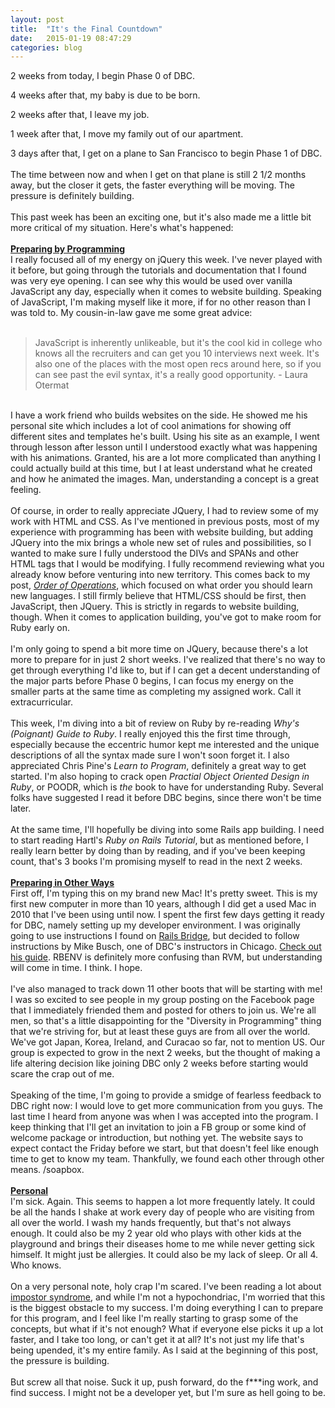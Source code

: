 ```yaml
---
layout: post
title:  "It's the Final Countdown"
date:   2015-01-19 08:47:29
categories: blog
---
```


2 weeks from today, I begin Phase 0 of DBC.

4 weeks after that, my baby is due to be born.

2 weeks after that, I leave my job.

1 week after that, I move my family out of our apartment.

3 days after that, I get on a plane to San Francisco to begin Phase 1 of DBC.
<br/>
<br/>
The time between now and when I get on that plane is still 2 1/2 months away, but the closer it gets, the faster everything will be moving. The pressure is definitely building.
<br/>
<br/>
This past week has been an exciting one, but it's also made me a little bit more critical of my situation. Here's what's happened:
<br/>
<br/>
<u><strong>Preparing by Programming</strong></u><br>
I really focused all of my energy on jQuery this week. I've never played with it before, but going through the tutorials and documentation that I found was very eye opening. I can see why this would be used over vanilla JavaScript any day, especially when it comes to website building. Speaking of JavaScript, I'm making myself like it more, if for no other reason than I was told to. My cousin-in-law gave me some great advice:
<br/>
<br/>
<blockquote>JavaScript is inherently unlikeable, but it's the cool kid in college who knows all the recruiters and can get you 10 interviews next week. It's also one of the places with the most open recs around here, so if you can see past the evil syntax, it's a really good opportunity. - Laura Otermat</blockquote>
<br/>
I have a work friend who builds websites on the side. He showed me his personal site which includes a lot of cool animations for showing off different sites and templates he's built. Using his site as an example, I went through lesson after lesson until I understood exactly what was happening with his animations. Granted, his are a lot more complicated than anything I could actually build at this time, but I at least understand what he created and how he animated the images. Man, understanding a concept is a great feeling.
<br/>
<br/>
Of course, in order to really appreciate JQuery, I had to review some of my work with HTML and CSS. As I've mentioned in previous posts, most of my experience with programming has been with website building, but adding JQuery into the mix brings a whole new set of rules and possibilities, so I wanted to make sure I fully understood the DIVs and SPANs and other HTML tags that I would be modifying. I fully recommend reviewing what you already know before venturing into new territory. This comes back to my post, <a href = "http://edwinunger.com/blog/2014/12/22/Order-of-Operations.html"><em>Order of Operations</em></a>, which focused on what order you should learn new languages. I still firmly believe that HTML/CSS should be first, then JavaScript, then JQuery. This is strictly in regards to website building, though. When it comes to application building, you've got to make room for Ruby early on.
<br/>
<br/>
I'm only going to spend a bit more time on JQuery, because there's a lot more to prepare for in just 2 short weeks. I've realized that there's no way to get through everything I'd like to, but if I can get a decent understanding of the major parts before Phase 0 begins, I can focus my energy on the smaller parts at the same time as completing my assigned work. Call it extracurricular.
<br/>
<br/>
This week, I'm diving into a bit of review on Ruby by re-reading <em>Why's (Poignant) Guide to Ruby</em>. I really enjoyed this the first time through, especially because the eccentric humor kept me interested and the unique descriptions of all the syntax made sure I won't soon forget it. I also appreciated Chris Pine's <em>Learn to Program</em>, definitely a great way to get started. I'm also hoping to crack open <em>Practial Object Oriented Design in Ruby</em>, or POODR, which is <em>the</em> book to have for understanding Ruby. Several folks have suggested I read it before DBC begins, since there won't be time later.
<br/>
<br/>
At the same time, I'll hopefully be diving into some Rails app building. I need to start reading Hartl's <em>Ruby on Rails Tutorial</em>, but as mentioned before, I really learn better by doing than by reading, and if you've been keeping count, that's 3 books I'm promising myself to read in the next 2 weeks.
<br/>
<br/>
<u><strong>Preparing in Other Ways</strong></u><br>
First off, I'm typing this on my brand new Mac! It's pretty sweet. This is my first new computer in more than 10 years, although I did get a used Mac in 2010 that I've been using until now. I spent the first few days getting it ready for DBC, namely setting up my developer environment. I was originally going to use instructions I found on <a href = "http://installfest.railsbridge.org/installfest/" target="_blank">Rails Bridge</a>, but decided to follow instructions by Mike Busch, one of DBC's instructors in Chicago. <a href = "https://gist.github.com/mikelikesbikes/3712106678a2aed284da" target="_blank">Check out his guide</a>. RBENV is definitely more confusing than RVM, but understanding will come in time. I think. I hope.
<br/>
<br/>
I've also managed to track down 11 other boots that will be starting with me! I was so excited to see people in my group posting on the Facebook page that I immediately friended them and posted for others to join us. We're all men, so that's a little disappointing for the "Diversity in Programming" thing that we're striving for, but at least these guys are from all over the world. We've got Japan, Korea, Ireland, and Curacao so far, not to mention US. Our group is expected to grow in the next 2 weeks, but the thought of making a life altering decision like joining DBC only 2 weeks before starting would scare the crap out of me.
<br/>
<br/>
Speaking of the time, I'm going to provide a smidge of fearless feedback to DBC right now: I would love to get more communication from you guys. The last time I heard from anyone was when I was accepted into the program. I keep thinking that I'll get an invitation to join a FB group or some kind of welcome package or introduction, but nothing yet. The website says to expect contact the Friday before we start, but that doesn't feel like enough time to get to know my team. Thankfully, we found each other through other means. /soapbox.
<br/>
<br/>
<u><strong>Personal</strong></u><br>
I'm sick. Again. This seems to happen a lot more frequently lately. It could be all the hands I shake at work every day of people who are visiting from all over the world. I wash my hands frequently, but that's not always enough. It could also be my 2 year old who plays with other kids at the playground and brings their diseases home to me while never getting sick himself. It might just be allergies. It could also be my lack of sleep. Or all 4. Who knows.
<br/>
<br/>
On a very personal note, holy crap I'm scared. I've been reading a lot about <a href = "http://en.wikipedia.org/wiki/Impostor_syndrome" target="_blank">impostor syndrome</a>, and while I'm not a hypochondriac, I'm worried that this is the biggest obstacle to my success. I'm doing everything I can to prepare for this program, and I feel like I'm really starting to grasp some of the concepts, but what if it's not enough? What if everyone else picks it up a lot faster, and I take too long, or can't get it at all? It's not just my life that's being upended, it's my entire family. As I said at the beginning of this post, the pressure is building.
<br/>
<br/>
But screw all that noise. Suck it up, push forward, do the f***ing work, and find success. I might not be a developer yet, but I'm sure as hell going to be.



